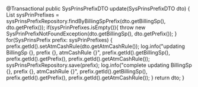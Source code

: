    @Transactional
    public SysPrinsPrefixDTO update(SysPrinsPrefixDTO dto) {
        List<SysPrinsPrefix>  sysPrinPrefixes = sysPrinsPrefixRepository.findByBillingSpPrefix(dto.getBillingSp(), dto.getPrefix());
        if(sysPrinPrefixes.isEmpty()){
            throw new SysPrinPrefixNotFoundException(dto.getBillingSp(), dto.getPrefix());
        }
        for(SysPrinsPrefix prefix: sysPrinPrefixes) {
            prefix.getId().setAtmCashRule(dto.getAtmCashRule());
            log.info("updating BillingSp {}, prefix {}, atmCashRule {}", prefix.getId().getBillingSp(), prefix.getId().getPrefix(), prefix.getId().getAtmCashRule());
            sysPrinsPrefixRepository.save(prefix);
            log.info("complete updating BillingSp {}, prefix {}, atmCashRule {}", prefix.getId().getBillingSp(), prefix.getId().getPrefix(), prefix.getId().getAtmCashRule());
        }
        return dto;
    }
